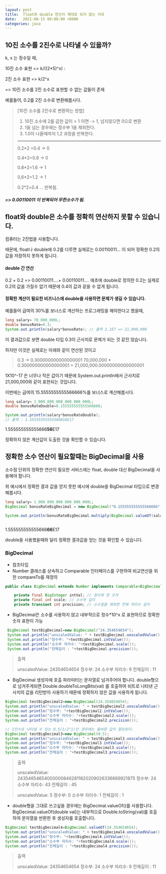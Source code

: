 ```yaml
---
layout: post
title:  float와 double 연산이 제대로 되지 않는 이유
date:   2021-08-15 00:00:00 +0900
categories: java
---
```


##  10진 소수를 2진수로 나타낼 수 있을까?

k, x 는 정수일 때,

10진 소수 표현 => k/((2*5)^x) : 

2진 소수 표현 => k/2^x

=> 10진 소수를 2진 소수로 표현할 수 없는 값들이 존재

예를들어,  0.2를 2진 소수로 변환해봅시다.



> [10진 소수를 2진수로 변환하는 방법]
>
> 1. 10진 소수에 2를 곱한 값이 > 1 이면 -> 1, 넘지않으면 0으로 변환
> 2. 1을 넘는 경우에는 정수부 1을 제외한다.
> 3. 1.0이 나올때까지 1,2 과정을 반복한다.
>
> ---
>
> 0.2*2 =0.4 -> 0
>
> 0.4*2=0.8 -> 0
>
> 0.8*2=1.6 -> 1
>
> 0,6*2=1.2 -> 1
>
> 0.2*2=0.4 ... 반복됨.

##### => 0.00110011 이 반복되어 무한소수가 됨.



## float와 double은 소수를 정확히 연산하지 못할 수 있습니다.

컴퓨터는 2진법을 사용합니다.

때문에, float나 double에 0.2를 다루면 실제로는 0.00110011... 이 되어 정확한 0.2의 값을 저장하지 못하게 됩니다.

#### double 간 연산

0.2 + 0.2 => 0.00110011....+ 0.00110011.... 
애초에 double로 정의한 0.2는 실제로 0.2의 값을 가질수 없기 때문에 0.4의 값과 같을 수 없게 됩니다.

#### 정확한 계산이 필요한 비즈니스에 double을 사용하면 문제가 생길 수 있습니다.

예를들어 급여의 30%를 보너스로 계산하는 프로그래밍을 해야한다고 했을때,

```java
long salary= 70_000_000L;
double bonusRate=0.3;
System.out.println(salary*bonusRate); // 출력 2.1E7 => 21,000,000
```

이 결과값으로 보면 double 타입 0.3이 근사치로 문제가 되는 것 같진 않습니다. 

하지만 이것은 실제로는 아래와 같이 연산된 것이고

> 0.3 -> 0.300000000000000001
> 70,000,000 * 0.300000000000000001 = 21,000,000.00000000000000001

1X10^-17 은 너무나 작은 값이기 때문에 System.out.println에서 근사치로  21,000,000와 같이 표현되는 것입니다.



이번에는 급여의 15.5555555555566666%를 보너스로 계산해봅시다.

```java
long salary= 1_000_000_000_000_000_000L;
double bonusRateDouble=0.155555555555566666;

System.out.println(salary*bonusRateDouble);
// 출력 : 1.55555555555566656E17
```

1.555555555555666**56**E17

정확하지 않은 계산값이 도출된 것을 확인할 수 있습니다. 

 

## 정확한 소수 연산이 필요할때는 BigDecimal을 사용

소수점 단위의 정확한 연산이 필요한 서비스에는 float, double 대신 BigDecimal을 사용해야 합니다.

위 예시에서 정확한 결과 값을 얻지 못한 예시에 double을 BigDecimal 타입으로 변경해봅시다.

```java
long salary= 1_000_000_000_000_000_000L;
BigDecimal bonusRateBigDecimal = new BigDecimal("0.155555555555566666");

System.out.println(bonusRateBigDecimal.multiply(BigDecimal.valueOf(salary))); // 출력 : 1.55555555555566666E17
        
```

1.555555555555666**66**E17

double을 사용했을때와 달리 정확한 결과값을 얻는 것을 확인할 수 있습니다.

### BigDecimal

- 참조타입
- Number 클래스를 상속하고 Comparable<T> 인터페이스를 구현하여 비교연산을 위한 compareTo를 재정의

```java
public class BigDecimal extends Number implements Comparable<BigDecimal> 
```

```java
    private final BigInteger intVal; // 정수화 한 숫자
    private final int scale; // 소수부 길이
    private transient int precision; // 소수점을 제외한 전체 자리수 길이
```

- BigDecimal은 소수를 사용하지 않고 내부적으로 정수*10^x 로 표현하므로 정확한 숫자 표현이 가능

```java
 BigDecimal testBigDecimal=new BigDecimal("24.354654654");
 System.out.println("unscaledValue: " + testBigDecimal.unscaledValue());
 System.out.println("정수부: "+testBigDecimal.intValue());
 System.out.println("소수부 자리수: "+testBigDecimal.scale());
 System.out.println("전체길이 : "+testBigDecimal.precision());
```

> 출력
>
> unscaledValue: 24354654654
> 정수부: 24
> 소수부 자리수: 9
> 전체길이 : 11

- BigDecimal 생성자에 호출 파라미터는 문자열로 넘겨주어야 합니다. 
  double형으로 넘겨주게되면 Double.doubleToLongBits(val) 를 호출하여 비트로 나타낸 근사치의 값을 리턴받아 사용하기 때문에 정확하지 않은 값을 사용하게 됩니다.

```java
BigDecimal testBigDecimal2=new BigDecimal(24.354654654);
System.out.println("unscaledValue: " + testBigDecimal2.unscaledValue());
System.out.println("정수부: "+testBigDecimal2.intValue());
System.out.println("소수부 자리수: "+testBigDecimal2.scale());
System.out.println("전체길이 : "+testBigDecimal2.precision());

// 2진수로 나타낼 수 있는 0.5(1/2^1)인 경우에는 올바른 값이 할당된다.
BigDecimal testBigDecimal3=new BigDecimal(0.5);
System.out.println("unscaledValue: " + testBigDecimal3.unscaledValue());
System.out.println("정수부: "+testBigDecimal3.intValue());
System.out.println("소수부 자리수: "+testBigDecimal3.scale());
System.out.println("전체길이 : "+testBigDecimal3.precision());
```

> 출력
>
> unscaledValue: 243546546540000008462811820209026336669921875
> 정수부: 24
> 소수부 자리수: 43
> 전체길이 : 45
>
> unscaledValue: 5
> 정수부: 0
> 소수부 자리수: 1
> 전체길이 : 1

- double형을 그대로 쓰고싶을 경우에는 BigDecimal.valueOf()를 사용합니다.
  BigDecimal.valueOf(double val)는 내부적으로 Double.toString(val)를 호출하여 문자열을 반환한 후 생성자를 호출합니다.

```java
BigDecimal testBigDecimal4=BigDecimal.valueOf(24.354654654);
System.out.println("unscaledValue: " + testBigDecimal4.unscaledValue());
System.out.println("정수부: "+testBigDecimal4.intValue());
System.out.println("소수부 자리수: "+testBigDecimal4.scale());
System.out.println("전체길이 : "+testBigDecimal4.precision());
```

> 출력
>
> unscaledValue: 24354654654
> 정수부: 24
> 소수부 자리수: 9
> 전체길이 : 11
